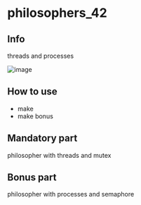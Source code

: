 # philosophers_42

## Info
threads and processes

![image](https://user-images.githubusercontent.com/94758944/165584970-0381ea42-48f0-44af-8d22-2d2b9308a344.png)

## How to use
- make
- make bonus

## Mandatory part
philosopher with threads and mutex

## Bonus part
philosopher with processes and semaphore
